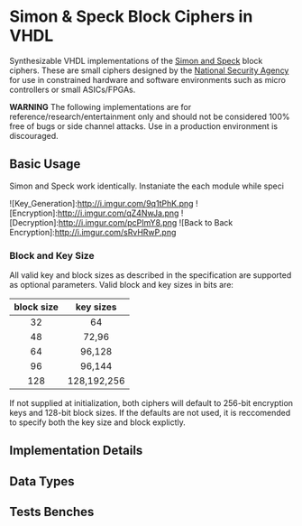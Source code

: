 # Simon & Speck Block Ciphers in VHDL

Synthesizable VHDL implementations of the [Simon and Speck] block ciphers. These are small ciphers designed by the [National Security Agency] for use in constrained hardware and software environments such as micro controllers or small ASICs/FPGAs.

**WARNING** The following implementations are for reference/research/entertainment only and should not be considered 100% free of bugs or side channel attacks. Use in a production environment is discouraged.


##  Basic Usage ##
Simon and Speck work identically. Instaniate the each module while speci

![Key_Generation]:http://i.imgur.com/9q1tPhK.png
![Encryption]:http://i.imgur.com/qZ4NwJa.png
![Decryption]:http://i.imgur.com/pcPImY8.png
![Back to Back Encryption]:http://i.imgur.com/sRvHRwP.png


### Block and Key Size ###
All valid key and block sizes as described in the specification are supported as optional parameters. Valid block and key sizes in bits are:

| **block size** | **key sizes** |
|:--------------:|:-------------:|
|       32       |       64      |
|       48       |     72,96     |
|       64       |     96,128    |
|       96       |     96,144    |
|       128      |  128,192,256  |

If not supplied at initialization, both ciphers will default to 256-bit encryption keys and 128-bit block sizes. If the defaults are not used, it is reccomended to specify both the key size and block explictly. 


## Implementation Details ##


## Data Types ##


## Tests Benches ##


[National Security Agency]:https://www.nsa.gov/
[Simon and Speck]:http://eprint.iacr.org/2013/404.pdf
